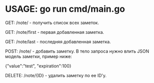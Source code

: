 # USAGE: go run cmd/main.go

GET: /note/ - получить список всех заметок.

GET: /note/first - первая добавленная заметка.

GET: /note/last - последняя добавленная заметка.

POST: /note/ - добавить заметку. В тело запроса нужно влить JSON модель заметки, пример ниже:

{"value":"test", "expiration":100}

DELETE: /note/{ID} - удалить заметку по ее ID'у.


